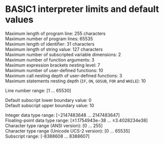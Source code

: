 # BASIC1 interpreter limits and default values  

Maximum length of program line: 255 characters  
Maximum number of program lines: 65535  
Maximum length of identifier: 31 characters  
Maximum length of string value: 127 characters  
Maximum number of subscripted variable dimensions: 2  
Maximum number of function arguments: 3  
Maximum expression brackets nesting level: 7  
Maximum number of user-defined functions: 10  
Maximum call nesting depth of user-defined functions: 3  
Maximum statements nesting depth (`IF`, `ON`, `GOSUB`, `FOR` and `WHILE`): 10  
  
Line number range: \[1 ... 65530\]  
  
Default subscript lower boundary value: 0  
Default subscript upper boundary value: 10  

Integer data type range: \[−2147483648 ... 2147483647\]  
Floating-point data type range: \[±1.1754943e−38 ... ±3.4028234e38\]  
Character type range (ANSI version): \[0 ... 255\]  
Character type range (Unicode UCS-2 version): \[0 ... 65535\]  
Subscript range: \[-8388608 ... 8388607\]  
  